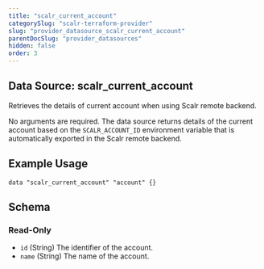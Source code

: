 ```yaml
---
title: "scalr_current_account"
categorySlug: "scalr-terraform-provider"
slug: "provider_datasource_scalr_current_account"
parentDocSlug: "provider_datasources"
hidden: false
order: 3
---
```

## Data Source: scalr_current_account

Retrieves the details of current account when using Scalr remote backend.

No arguments are required. The data source returns details of the current account based on the `SCALR_ACCOUNT_ID` environment variable that is automatically exported in the Scalr remote backend.

## Example Usage

```hcl
data "scalr_current_account" "account" {}
```

<!-- schema generated by tfplugindocs -->
## Schema

### Read-Only

- `id` (String) The identifier of the account.
- `name` (String) The name of the account.
